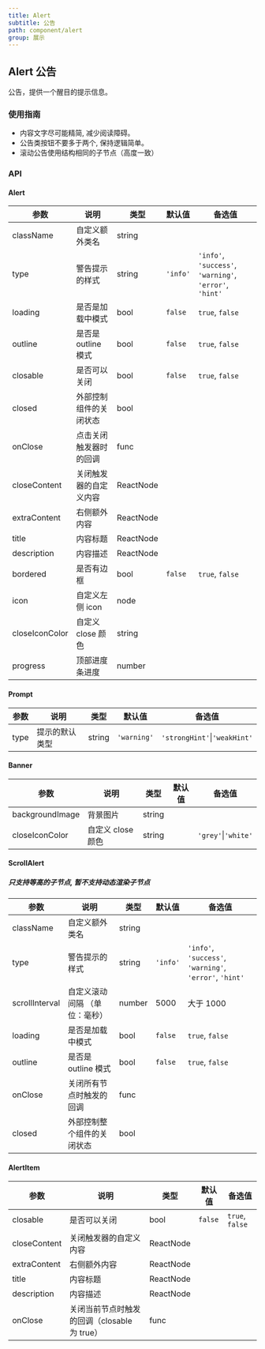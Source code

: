 ```yaml
---
title: Alert
subtitle: 公告
path: component/alert
group: 展示
---
```


## Alert 公告

公告，提供一个醒目的提示信息。

### 使用指南

- 内容文字尽可能精简, 减少阅读障碍。
- 公告类按钮不要多于两个, 保持逻辑简单。
- 滚动公告使用结构相同的子节点（高度一致）

### API

#### Alert

| 参数         | 说明                   | 类型      | 默认值   | 备选值                                                  |
| ------------ | ---------------------- | --------- | -------- | ------------------------------------------------------- |
| className    | 自定义额外类名         | string    |          |                                                         |
| type         | 警告提示的样式         | string    | `'info'` | `'info'`, `'success'`, `'warning'`, `'error'`, `'hint'` |
| loading      | 是否是加载中模式       | bool      | `false`  | `true`, `false`                                         |
| outline      | 是否是 outline 模式    | bool      | `false`  | `true`, `false`                                         |
| closable     | 是否可以关闭           | bool      | `false`  | `true`, `false`                                         |
| closed       | 外部控制组件的关闭状态 | bool      |          |                                                         |
| onClose      | 点击关闭触发器时的回调 | func      |          |                                                         |
| closeContent | 关闭触发器的自定义内容 | ReactNode |          |                                                         |
| extraContent | 右侧额外内容           | ReactNode |          |                                                         |
| title        | 内容标题               | ReactNode |          |                                                         |
| description  | 内容描述               | ReactNode |          |                                                         |
| bordered      | 是否有边框            | bool   | `false`  | `true`, `false`                                |
| icon           | 自定义左侧 icon       | node   |  |  |
| closeIconColor | 自定义 close 颜色     | string   |  |  |
| progress       | 顶部进度条进度         | number   |  |  |

#### Prompt
| 参数         | 说明                   | 类型      | 默认值   | 备选值                                                  |
| ------------ | ---------------------- | --------- | -------- | ------------------------------------------------------- |
| type         | 提示的默认类型           | string    | `'warning'`  | `'strongHint'`\|`'weakHint'`  

#### Banner
| 参数         | 说明                   | 类型      | 默认值   | 备选值                                                  |
| ------------ | ---------------------- | --------- | -------- | ------------------------------------------------------- |
| backgroundImage  | 背景图片           | string    |  |
| closeIconColor  | 自定义 close 颜色    | string    |  | `'grey'`\|`'white'` |


#### ScrollAlert

##### 只支持等高的子节点, 暂不支持动态渲染子节点

| 参数           | 说明                          | 类型   | 默认值   | 备选值                                                  |
| -------------- | ----------------------------- | ------ | -------- | ------------------------------------------------------- |
| className      | 自定义额外类名                | string |          |                                                         |
| type           | 警告提示的样式                | string | `'info'` | `'info'`, `'success'`, `'warning'`, `'error'`, `'hint'` |
| scrollInterval | 自定义滚动间隔 （单位：毫秒） | number | 5000     | 大于 1000                                               |
| loading        | 是否是加载中模式              | bool   | `false`  | `true`, `false`                                         |
| outline        | 是否是 outline 模式           | bool   | `false`  | `true`, `false`                                         |
| onClose        | 关闭所有节点时触发的回调      | func   |          |                                                         |
| closed         | 外部控制整个组件的关闭状态    | bool   |          |                                                         |

#### AlertItem

| 参数         | 说明                                         | 类型      | 默认值  | 备选值          |
| ------------ | -------------------------------------------- | --------- | ------- | --------------- |
| closable     | 是否可以关闭                                 | bool      | `false` | `true`, `false` |
| closeContent | 关闭触发器的自定义内容                       | ReactNode |         |                 |
| extraContent | 右侧额外内容                                 | ReactNode |         |                 |
| title        | 内容标题                                     | ReactNode |         |                 |
| description  | 内容描述                                     | ReactNode |         |                 |
| onClose      | 关闭当前节点时触发的回调（closable 为 true） | func      |         |                 |
